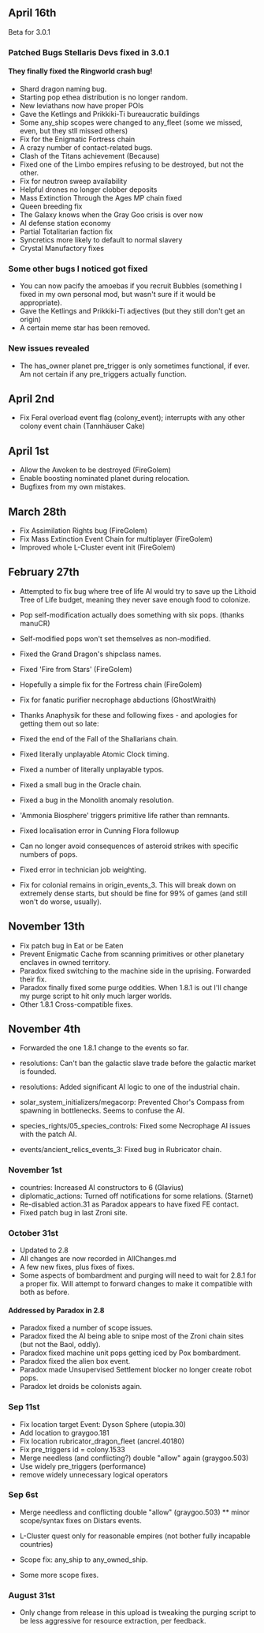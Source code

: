 ## April 16th

Beta for 3.0.1

### Patched Bugs Stellaris Devs fixed in 3.0.1

#### They finally fixed the Ringworld crash bug!

* Shard dragon naming bug.
* Starting pop ethea distribution is no longer random.
* New leviathans now have proper POIs
* Gave the Ketlings and Prikkiki-Ti bureaucratic buildings
* Some any_ship scopes were changed to any_fleet (some we missed, even, but they stll missed others)
* Fix for the Enigmatic Fortress chain
* A crazy number of contact-related bugs.
* Clash of the Titans achievement (Because)
* Fixed one of the Limbo empires refusing to be destroyed, but not the other.
* Fix for neutron sweep availability
* Helpful drones no longer clobber deposits
* Mass Extinction Through the Ages MP chain fixed
* Queen breeding fix
* The Galaxy knows when the Gray Goo crisis is over now
* AI defense station economy
* Partial Totalitarian faction fix
* Syncretics more likely to default to normal slavery
* Crystal Manufactory fixes

### Some other bugs I noticed got fixed

* You can now pacify the amoebas if you recruit Bubbles (something I fixed in my own personal mod, but wasn't sure if it would be appropriate).
* Gave the Ketlings and Prikkiki-Ti adjectives (but they still don't get an origin)
* A certain meme star has been removed.

### New issues revealed

* The has_owner planet pre_trigger is only sometimes functional, if ever. Am not certain if any pre_triggers actually function.

## April 2nd

* Fix Feral overload event flag (colony_event); interrupts with any other colony event chain (Tannhäuser Cake)

## April 1st

* Allow the Awoken to be destroyed (FireGolem)
* Enable boosting nominated planet during relocation.
* Bugfixes from my own mistakes.

## March 28th

* Fix Assimilation Rights bug (FireGolem)
* Fix Mass Extinction Event Chain for multiplayer (FireGolem)
* Improved whole L-Cluster event init (FireGolem)

## February 27th

* Attempted to fix bug where tree of life AI would try to save up the Lithoid Tree of Life budget, meaning they never save enough food to colonize.
* Pop self-modification actually does something with six pops. (thanks manuCR)
* Self-modified pops won't set themselves as non-modified.
* Fixed the Grand Dragon's shipclass names.
* Fixed 'Fire from Stars' (FireGolem)
* Hopefully a simple fix for the Fortress chain (FireGolem)
* Fix for fanatic purifier necrophage abductions (GhostWraith)

* Thanks Anaphysik for these and following fixes - and apologies for getting them out so late:
* Fixed the end of the Fall of the Shallarians chain. 
* Fixed literally unplayable Atomic Clock timing.
* Fixed a number of literally unplayable typos.
* Fixed a small bug in the Oracle chain.
* Fixed a bug in the Monolith anomaly resolution.
* 'Ammonia Biosphere' triggers primitive life rather than remnants.
* Fixed localisation error in Cunning Flora followup
* Can no longer avoid consequences of asteroid strikes with specific numbers of pops.
* Fixed error in technician job weighting.
* Fix for colonial remains in origin_events_3. This will break down on extremely dense starts, but should be fine for 99% of games (and still won't do worse, usually).

## November 13th

* Fix patch bug in Eat or be Eaten
* Prevent Enigmatic Cache from scanning primitives or other planetary enclaves in owned territory.
* Paradox fixed switching to the machine side in the uprising. Forwarded their fix.
* Paradox finally fixed some purge oddities. When 1.8.1 is out I'll change my purge script to hit only much larger worlds.
* Other 1.8.1 Cross-compatible fixes.

## November 4th

* Forwarded the one 1.8.1 change to the events so far.

* resolutions: Can't ban the galactic slave trade before the galactic market is founded.
* resolutions: Added significant AI logic to one of the industrial chain.
* solar_system_initializers/megacorp: Prevented Chor's Compass from spawning in bottlenecks. Seems to confuse the AI.
* species_rights/05_species_controls: Fixed some Necrophage AI issues with the patch AI.
* events/ancient_relics_events_3: Fixed bug in Rubricator chain.

### November 1st

* countries: Increased AI constructors to 6 (Glavius)
* diplomatic_actions: Turned off notifications for some relations. (Starnet)
* Re-disabled action.31 as Paradox appears to have fixed FE contact.
* Fixed patch bug in last Zroni site.

### October 31st

* Updated to 2.8
* All changes are now recorded in AllChanges.md
* A few new fixes, plus fixes of fixes.
* Some aspects of bombardment and purging will need to wait for 2.8.1 for a proper fix. Will attempt to forward changes to make it compatible with both as before.

#### Addressed by Paradox in 2.8

* Paradox fixed a number of scope issues.
* Paradox fixed the AI being able to snipe most of the Zroni chain sites (but not the Baol, oddly).
* Paradox fixed machine unit pops getting iced by Pox bombardment.
* Paradox fixed the alien box event.
* Paradox made Unsupervised Settlement blocker no longer create robot pops.
* Paradox let droids be colonists again.

### Sep 11st
* Fix location target Event: Dyson Sphere (utopia.30)
* Add location to graygoo.181
* Fix location rubricator_dragon_fleet (ancrel.40180)
* Fix pre_triggers id = colony.1533
* Merge needless (and conflicting?) double "allow" again (graygoo.503)
* Use widely pre_triggers (performance)
* remove widely unnecessary logical operators 

### Sep 6st
* Merge needless and conflicting double "allow" (graygoo.503)
** minor scope/syntax fixes on Distars events.

* L-Cluster quest only for reasonable empires (not bother fully incapable countries)

* Scope fix: any_ship to any_owned_ship.
* Some more scope fixes.

### August 31st

* Only change from release in this upload is tweaking the purging script to be less aggressive for resource extraction, per feedback.

